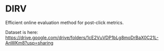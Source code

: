 # DIRV
Efficient online evaluation method for post-click metrics.

Dataset is here: https://drive.google.com/drive/folders/1cE2VuVDP1bLg8moDrBaX0C21L-AnWKm8?usp=sharing
